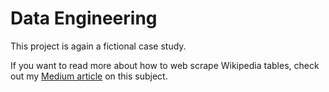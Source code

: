 # Data Engineering

This project is again a fictional case study. 


If you want to read more about how to web scrape Wikipedia tables, check out my [Medium article](https://medium.com/@oboenfreak/web-scraping-wikipedia-tables-with-python-22223f761b1e) on this subject.
